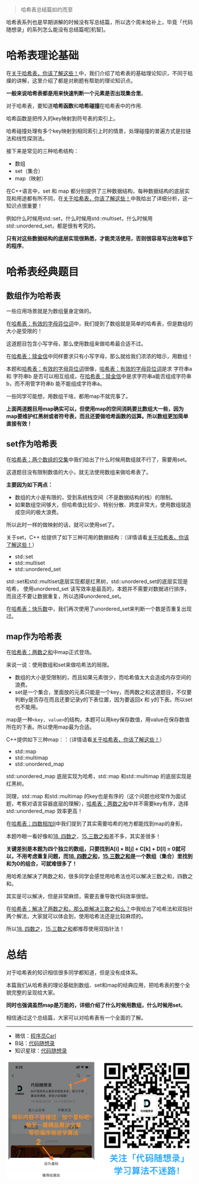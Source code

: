 
<p align="center">
  <a href="https://mp.weixin.qq.com/s/QVF6upVMSbgvZy8lHZS3CQ"><img src="https://img.shields.io/badge/知识星球-代码随想录-blue" alt=""></a>
  <a href="https://mp.weixin.qq.com/s/b66DFkOp8OOxdZC_xLZxfw"><img src="https://img.shields.io/badge/刷题-微信群-green" alt=""></a>
  <a href="https://img-blog.csdnimg.cn/20201210231711160.png"><img src="https://img.shields.io/badge/公众号-代码随想录-brightgreen" alt=""></a>
  <a href="https://space.bilibili.com/525438321"><img src="https://img.shields.io/badge/B站-代码随想录-orange" alt=""></a>
</p>

> 哈希表总结篇如约而至 

哈希表系列也是早期讲解的时候没有写总结篇，所以选个周末给补上，毕竟「代码随想录」的系列怎么能没有总结篇呢[机智]。

# 哈希表理论基础 

在[关于哈希表，你该了解这些！](https://mp.weixin.qq.com/s/g8N6WmoQmsCUw3_BaWxHZA)中，我们介绍了哈希表的基础理论知识，不同于枯燥的讲解，这里介绍了都是对刷题有帮助的理论知识点。

**一般来说哈希表都是用来快速判断一个元素是否出现集合里**。

对于哈希表，要知道**哈希函数**和**哈希碰撞**在哈希表中的作用.

哈希函数是把传入的key映射到符号表的索引上。

哈希碰撞处理有多个key映射到相同索引上时的情景，处理碰撞的普遍方式是拉链法和线性探测法。

接下来是常见的三种哈希结构：

* 数组
* set（集合）
* map（映射）

在C++语言中，set 和 map 都分别提供了三种数据结构，每种数据结构的底层实现和用途都有所不同，在[关于哈希表，你该了解这些！](https://mp.weixin.qq.com/s/g8N6WmoQmsCUw3_BaWxHZA)中我给出了详细分析，这一知识点很重要！

例如什么时候用std::set，什么时候用std::multiset，什么时候用std::unordered_set，都是很有考究的。

**只有对这些数据结构的底层实现很熟悉，才能灵活使用，否则很容易写出效率低下的程序**。 

# 哈希表经典题目 

## 数组作为哈希表 

一些应用场景就是为数组量身定做的。

在[哈希表：有效的字母异位词](https://mp.weixin.qq.com/s/vM6OszkM6L1Mx2Ralm9Dig)中，我们提到了数组就是简单的哈希表，但是数组的大小是受限的！

这道题目包含小写字母，那么使用数组来做哈希最合适不过。

在[哈希表：赎金信](https://mp.weixin.qq.com/s/sYZIR4dFBrw_lr3eJJnteQ)中同样要求只有小写字母，那么就给我们浓浓的暗示，用数组！

本题和[哈希表：有效的字母异位词](https://mp.weixin.qq.com/s/vM6OszkM6L1Mx2Ralm9Dig)很像，[哈希表：有效的字母异位词](https://mp.weixin.qq.com/s/vM6OszkM6L1Mx2Ralm9Dig)是求 字符串a 和 字符串b 是否可以相互组成，在[哈希表：赎金信](https://mp.weixin.qq.com/s/sYZIR4dFBrw_lr3eJJnteQ)中是求字符串a能否组成字符串b，而不用管字符串b 能不能组成字符串a。

一些同学可能想，用数组干啥，都用map不就完事了。

**上面两道题目用map确实可以，但使用map的空间消耗要比数组大一些，因为map要维护红黑树或者符号表，而且还要做哈希函数的运算。所以数组更加简单直接有效！** 


## set作为哈希表

在[哈希表：两个数组的交集](https://mp.weixin.qq.com/s/N9iqAchXreSVW7zXUS4BVA)中我们给出了什么时候用数组就不行了，需要用set。

这道题目没有限制数值的大小，就无法使用数组来做哈希表了。

**主要因为如下两点：**

* 数组的大小是有限的，受到系统栈空间（不是数据结构的栈）的限制。
* 如果数组空间够大，但哈希值比较少、特别分散、跨度非常大，使用数组就造成空间的极大浪费。

所以此时一样的做映射的话，就可以使用set了。

关于set，C++ 给提供了如下三种可用的数据结构：（详情请看[关于哈希表，你该了解这些！](https://mp.weixin.qq.com/s/g8N6WmoQmsCUw3_BaWxHZA)）

* std::set
* std::multiset
* std::unordered_set

std::set和std::multiset底层实现都是红黑树，std::unordered_set的底层实现是哈希， 使用unordered_set 读写效率是最高的，本题并不需要对数据进行排序，而且还不要让数据重复，所以选择unordered_set。

在[哈希表：快乐数](https://mp.weixin.qq.com/s/G4Q2Zfpfe706gLK7HpZHpA)中，我们再次使用了unordered_set来判断一个数是否重复出现过。


## map作为哈希表

在[哈希表：两数之和](https://mp.weixin.qq.com/s/uVAtjOHSeqymV8FeQbliJQ)中map正式登场。

来说一说：使用数组和set来做哈希法的局限。

* 数组的大小是受限制的，而且如果元素很少，而哈希值太大会造成内存空间的浪费。
* set是一个集合，里面放的元素只能是一个key，而两数之和这道题目，不仅要判断y是否存在而且还要记录y的下表位置，因为要返回x 和 y的下表。所以set 也不能用。

map是一种`<key, value>`的结构，本题可以用key保存数值，用value在保存数值所在的下表。所以使用map最为合适。

C++提供如下三种map：：（详情请看[关于哈希表，你该了解这些！](https://mp.weixin.qq.com/s/g8N6WmoQmsCUw3_BaWxHZA)）

* std::map
* std::multimap
* std::unordered_map 

std::unordered_map 底层实现为哈希，std::map 和std::multimap 的底层实现是红黑树。

同理，std::map 和std::multimap 的key也是有序的（这个问题也经常作为面试题，考察对语言容器底层的理解），[哈希表：两数之和](https://mp.weixin.qq.com/s/uVAtjOHSeqymV8FeQbliJQ)中并不需要key有序，选择std::unordered_map 效率更高！

在[哈希表：四数相加II](https://mp.weixin.qq.com/s/Ue8pKKU5hw_m-jPgwlHcbA)中我们提到了其实需要哈希的地方都能找到map的身影。

本题咋眼一看好像和[18. 四数之](https://mp.weixin.qq.com/s/r5cgZFu0tv4grBAexdcd8A)，[15.三数之和](https://mp.weixin.qq.com/s/nQrcco8AZJV1pAOVjeIU_g)差不多，其实差很多！

**关键差别是本题为四个独立的数组，只要找到A[i] + B[j] + C[k] + D[l] = 0就可以，不用考虑重复问题，而[18. 四数之和](https://mp.weixin.qq.com/s/nQrcco8AZJV1pAOVjeIU_g)，[15.三数之和](https://mp.weixin.qq.com/s/r5cgZFu0tv4grBAexdcd8A)是一个数组（集合）里找到和为0的组合，可就难很多了！**

用哈希法解决了两数之和，很多同学会感觉用哈希法也可以解决三数之和，四数之和。

其实是可以解决，但是非常麻烦，需要去重导致代码效率很低。

在[哈希表：解决了两数之和，那么能解决三数之和么？](https://mp.weixin.qq.com/s/r5cgZFu0tv4grBAexdcd8A)中我给出了哈希法和双指针两个解法，大家就可以体会到，使用哈希法还是比较麻烦的。

所以[18. 四数之](https://mp.weixin.qq.com/s/r5cgZFu0tv4grBAexdcd8A)，[15.三数之和](https://mp.weixin.qq.com/s/nQrcco8AZJV1pAOVjeIU_g)都推荐使用双指针法！

# 总结

对于哈希表的知识相信很多同学都知道，但是没有成体系。

本篇我们从哈希表的理论基础到数组、set和map的经典应用，把哈希表的整个全貌完整的呈现给大家。

**同时也强调虽然map是万能的，详细介绍了什么时候用数组，什么时候用set**。

相信通过这个总结篇，大家可以对哈希表有一个全面的了解。



------------------------

* 微信：[程序员Carl](https://mp.weixin.qq.com/s/b66DFkOp8OOxdZC_xLZxfw)
* B站：[代码随想录](https://space.bilibili.com/525438321)
* 知识星球：[代码随想录](https://mp.weixin.qq.com/s/QVF6upVMSbgvZy8lHZS3CQ)

![](../pics/公众号.png)
